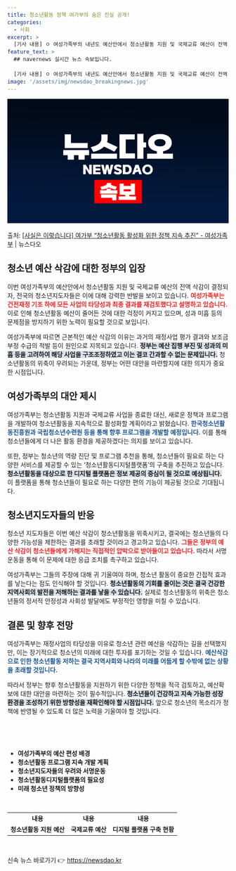 ```yaml
---
title: 청소년활동 정책 여가부의 숨은 진실 공개!
categories:
  - 사회
excerpt: >
  [기사 내용] ㅇ 여성가족부의 내년도 예산안에서 청소년활동 지원 및 국제교류 예산이 전액 삭감되었으며, 전국…
feature_text: >
  ## navernews 실시간 뉴스 속보입니다.

  [기사 내용] ㅇ 여성가족부의 내년도 예산안에서 청소년활동 지원 및 국제교류 예산이 전액 삭감되었으며, 전국…
image: '/assets/img/newsdao_breakingnews.jpg'
---
```


![뉴스다오 속보](/assets/img/newsdao_breakingnews.jpg)

<p>출처: <a href="https://newsdao.kr/1881" rel="dofollow">[사실은 이렇습니다] 여가부 “청소년활동 활성화 위한 정책 지속 추진” - 여성가족부</a> | 뉴스다오</p>

<h2 data-ke-size="size26">청소년 예산 삭감에 대한 정부의 입장</h2>

<p data-ke-size="size16"></p>

이번 여성가족부의 예산안에서 청소년활동 지원 및 국제교류 예산의 전액 삭감이 결정되자, 전국의 청소년지도자들은 이에 대해 강력한 반발을 보이고 있습니다. <b><span style="color: #ee2323;">여성가족부는 건전재정 기조 하에 모든 사업의 타당성과 최종 결과를 재검토했다고 설명하고 있습니다.</span></b> 이로 인해 청소년활동 예산이 줄어든 것에 대한 걱정이 커지고 있으며, 성과 미흡 등의 문제점을 방지하기 위한 노력이 필요할 것으로 보입니다. 

여성가족부에 따르면 근본적인 예산 삭감의 이유는 과거의 재정사업 평가 결과와 보조금 부정 수급의 적발 등이 원인으로 지목되고 있습니다. <b><span style="background-color: #21538527;">정부는 예산 집행 부진 및 성과의 미흡 등을 고려하여 해당 사업을 구조조정하였고 이는 결코 간과할 수 없는 문제입니다.</span></b> 청소년활동의 위축이 우려되는 가운데, 정부는 어떤 대안을 마련할지에 대한 의지가 중요한 시점입니다. 

<h2 data-ke-size="size26">여성가족부의 대안 제시</h2>

<p data-ke-size="size16"></p>

여성가족부는 청소년활동 지원과 국제교류 사업을 종료한 대신, 새로운 정책과 프로그램을 개발하여 청소년활동을 지속적으로 활성화할 계획이라고 밝혔습니다. <b><span style="color: #1a5490;">한국청소년활동진흥원과 국립청소년수련원 등을 통해 향후 프로그램을 개발할 예정입니다.</span></b> 이를 통해 청소년들에게 더 나은 활동 환경을 제공하겠다는 의지를 보이고 있습니다. 

또한, 정부는 청소년의 역량 진단 및 프로그램 추천을 통해, 청소년들이 필요로 하는 다양한 서비스를 제공할 수 있는 ‘청소년활동디지털플랫폼’의 구축을 추진하고 있습니다. <b><span style="background-color: #21538527;">청소년활동을 대상으로 한 디지털 플랫폼은 정보 제공의 중심이 될 것으로 예상됩니다.</span></b> 이 플랫폼을 통해 청소년들이 필요로 하는 다양한 편의 기능이 제공될 것으로 기대됩니다.

<h2 data-ke-size="size26">청소년지도자들의 반응</h2>

<p data-ke-size="size16"></p>

청소년 지도자들은 이번 예산 삭감이 청소년활동을 위축시키고, 결국에는 청소년들의 다양한 가능성을 제한하는 결과를 초래할 것이라고 경고하고 있습니다. <b><span style="color: #ee2323;">그들은 정부의 예산 삭감이 청소년들에게 가해지는 직접적인 압박으로 받아들이고 있습니다.</span></b> 따라서 서명운동을 통해 이 문제에 대한 응급 조치를 촉구하고 있습니다. 

여성가족부는 그들의 주장에 대해 귀 기울여야 하며, 청소년 활동이 중요한 간접적 효과를 낳는다는 점도 인식해야 할 것입니다. <b><span style="background-color: #21538527;">청소년활동의 기회를 줄이는 것은 결국 건강한 지역사회의 발전을 저해하는 결과를 낳을 수 있습니다.</span></b> 실제로 청소년활동의 위축은 청소년들의 정서적 안정성과 사회성 발달에도 부정적인 영향을 미칠 수 있습니다. 

<h2 data-ke-size="size26">결론 및 향후 전망</h2>

<p data-ke-size="size16"></p>

여성가족부는 재정사업의 타당성을 이유로 청소년 관련 예산을 삭감하는 길을 선택했지만, 이는 장기적으로 청소년의 미래에 대한 투자를 포기하는 것일 수 있습니다. <b><span style="color: #1a5490;">예산삭감으로 인한 청소년활동 저하는 결국 지역사회와 나라의 미래를 어둡게 할 수밖에 없는 상황을 초래할 것입니다.</span></b> 

따라서 정부는 향후 청소년활동을 지원하기 위한 다양한 정책을 적극 검토하고, 예산확보에 대한 대안을 마련하는 것이 필수적입니다. <b><span style="background-color: #21538527;">청소년들이 건강하고 지속 가능한 성장 환경을 조성하기 위한 방향성을 재확인해야 할 시점입니다.</span></b> 앞으로 청소년의 목소리가 정책에 반영될 수 있도록 더 많은 노력을 기울여야 할 것입니다. 

<p data-ke-size="size16">&nbsp;</p>

<p data-ke-size="size16">&nbsp;</p>

<ul>
  <li><b>여성가족부의 예산 편성 배경</b></li>
  <li><b>청소년활동 프로그램 지속 개발 계획</b></li>
  <li><b>청소년지도자들의 우려와 서명운동</b></li>
  <li><b>청소년활동디지털플랫폼의 필요성</b></li>
  <li><b>미래 청소년 정책의 방향성</b></li>
</ul>

<p data-ke-size="size16">&nbsp;</p>

<table style="width: 100%; height: auto; border-collapse: collapse;">
  <tr>
    <td style="text-align: center; height: 17px;"><b>내용</b></td>
    <td style="text-align: center; height: 17px;"><b>내용</b></td>
    <td style="text-align: center; height: 17px;"><b>내용</b></td>
  </tr>
  <tr>
    <td style="text-align: center; height: 17px;"><b>청소년활동 지원 예산</b></td>
    <td style="text-align: center; height: 17px;"><b>국제교류 예산</b></td>
    <td style="text-align: center; height: 17px;"><b>디지털 플랫폼 구축 현황</b></td>
  </tr>
</table>

<p data-ke-size="size16">&nbsp;</p> 

신속 뉴스 바로가기 👉 <a href="https://newsdao.kr" rel="dofollow">https://newsdao.kr</a>


